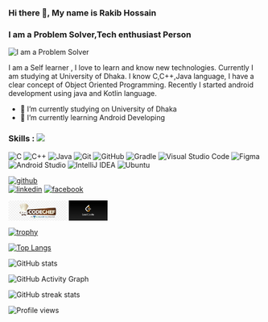 ### Hi there 👋, My name is Rakib Hossain
### I am a Problem Solver,Tech enthusiast Person
![I am a Problem Solver ](https://scontent.fdac135-1.fna.fbcdn.net/v/t39.30808-6/327283095_602167328389895_7659990435822566132_n.jpg?_nc_cat=110&ccb=1-7&_nc_sid=e3f864&_nc_eui2=AeFpHO55-M-Q17MXYZWzX9VKPC7S-CLCmxc8LtL4IsKbF0bc5wk9HJrn1XPwk6rhO5vybIEXXX3dNPnIZvqpu3XV&_nc_ohc=3HkgJlmr_2IAX-TwArA&_nc_ht=scontent.fdac135-1.fna&oh=00_AfALF5VmS0kicL_r4kvaJmfzXjYeTLe_G96Ko4zVvG-3pg&oe=64796571)


I am a Self learner , I love to learn and know new technologies. Currently I am studying at University of Dhaka. I know C,C++,Java language, I have a clear concept of Object Oriented Programming. Recently I started android development using java and Kotlin language.


- 🔭 I’m currently studying on University of Dhaka  
- 🌱 I’m currently learning Android Developing 

### Skills :   <img src="https://media.giphy.com/media/WUlplcMpOCEmTGBtBW/giphy.gif" width="40">

![C](https://img.shields.io/badge/c-%2300599C.svg?style=for-the-badge&logo=c&logoColor=white)
![C++](https://img.shields.io/badge/c++-%2300599C.svg?style=for-the-badge&logo=c%2B%2B&logoColor=white)
![Java](https://img.shields.io/badge/java-%23ED8B00.svg?style=for-the-badge&logo=java&logoColor=white)
![Git](https://img.shields.io/badge/git-%23F05033.svg?style=for-the-badge&logo=git&logoColor=white)
![GitHub](https://img.shields.io/badge/github-%23121011.svg?style=for-the-badge&logo=github&logoColor=white)
![Gradle](https://img.shields.io/badge/Gradle-02303A.svg?style=for-the-badge&logo=Gradle&logoColor=white)
![Visual Studio Code](https://img.shields.io/badge/Visual%20Studio%20Code-0078d7.svg?style=for-the-badge&logo=visual-studio-code&logoColor=white)
![Figma](https://img.shields.io/badge/figma-%23F24E1E.svg?style=for-the-badge&logo=figma&logoColor=white)
![Android Studio](https://img.shields.io/badge/Android%20Studio-3DDC84.svg?style=for-the-badge&logo=android-studio&logoColor=white)
![IntelliJ IDEA](https://img.shields.io/badge/IntelliJIDEA-000000.svg?style=for-the-badge&logo=intellij-idea&logoColor=white)
![Ubuntu](https://img.shields.io/badge/Ubuntu-E95420?style=for-the-badge&logo=ubuntu&logoColor=white)



[<img src='https://cdn.jsdelivr.net/npm/simple-icons@3.0.1/icons/github.svg' alt='github' height='40'>](https://github.com/RlM100always)  
[<img src='https://cdn.jsdelivr.net/npm/simple-icons@3.0.1/icons/linkedin.svg' alt='linkedin' height='40'>](https://www.linkedin.com/in/RlM100always) [<img src='https://cdn.jsdelivr.net/npm/simple-icons@3.0.1/icons/facebook.svg' alt='facebook' height='40'>](https://www.facebook.com/RlM100always) 

<a  href="https://www.codechef.com/users/rlm100always"  target="blank"><img  align="center"  src="https://github.com/RlM100always/RlM100always/blob/main/Picture/download.jpeg"  alt="codechef"  height="40"  /></a>
<a  href="https://leetcode.com/rakib55/"  target="blank"><img  align="center"  src="https://github.com/RlM100always/RlM100always/blob/main/Picture/LeetCode_Sharing.png"  alt="codechef"  height="40"  /></a>

[![trophy](https://github-profile-trophy.vercel.app/?username=RlM100always)](https://github.com/ryo-ma/github-profile-trophy)

[![Top Langs](https://github-readme-stats.vercel.app/api/top-langs/?username=RlM100always)](https://github.com/anuraghazra/github-readme-stats)

![GitHub stats](https://github-readme-stats.vercel.app/api?username=RlM100always&show_icons=true)  

![GitHub Activity Graph](https://activity-graph.herokuapp.com/graph?username=RlM100always)  

![GitHub streak stats](https://streak-stats.demolab.com/?user=RlM100always)  

![Profile views](https://gpvc.arturio.dev/RlM100always)  
